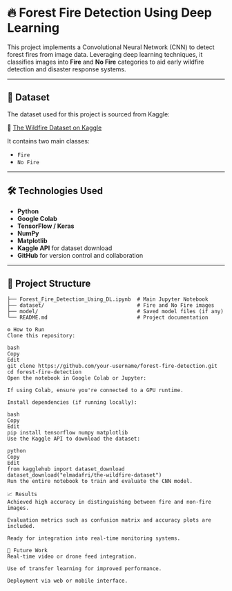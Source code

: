 # 🔥 Forest Fire Detection Using Deep Learning

This project implements a Convolutional Neural Network (CNN) to detect forest fires from image data. Leveraging deep learning techniques, it classifies images into **Fire** and **No Fire** categories to aid early wildfire detection and disaster response systems.

---

## 📁 Dataset

The dataset used for this project is sourced from Kaggle:

🔗 [The Wildfire Dataset on Kaggle](https://www.kaggle.com/datasets/elmadafri/the-wildfire-dataset)

It contains two main classes:
- `Fire`
- `No Fire`

---

## 🛠️ Technologies Used

- **Python**
- **Google Colab**
- **TensorFlow / Keras**
- **NumPy**
- **Matplotlib**
- **Kaggle API** for dataset download
- **GitHub** for version control and collaboration

---

## 📌 Project Structure

```plaintext
├── Forest_Fire_Detection_Using_DL.ipynb  # Main Jupyter Notebook
├── dataset/                              # Fire and No Fire images
├── model/                                # Saved model files (if any)
└── README.md                             # Project documentation

⚙️ How to Run
Clone this repository:

bash
Copy
Edit
git clone https://github.com/your-username/forest-fire-detection.git
cd forest-fire-detection
Open the notebook in Google Colab or Jupyter:

If using Colab, ensure you're connected to a GPU runtime.

Install dependencies (if running locally):

bash
Copy
Edit
pip install tensorflow numpy matplotlib
Use the Kaggle API to download the dataset:

python
Copy
Edit
from kagglehub import dataset_download
dataset_download("elmadafri/the-wildfire-dataset")
Run the entire notebook to train and evaluate the CNN model.

📈 Results
Achieved high accuracy in distinguishing between fire and non-fire images.

Evaluation metrics such as confusion matrix and accuracy plots are included.

Ready for integration into real-time monitoring systems.

🚀 Future Work
Real-time video or drone feed integration.

Use of transfer learning for improved performance.

Deployment via web or mobile interface.


